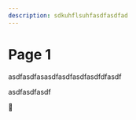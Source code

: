 ```yaml
---
description: sdkuhflsuhfasdfasdfad
---
```


# Page 1

asdfasdfasasdfasdfasdfasdfdfasdf

asdfasdfasdf

:football:
